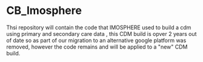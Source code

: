# CB_Imosphere 

Thsi repository will contain the code that IMOSPHERE used to build a cdm using primary and secondary care data , this CDM build is opver 2 years out of date so as part of our migration to an alternative google platform was removed, however the code remains and will be applied to a "new" CDM build.




